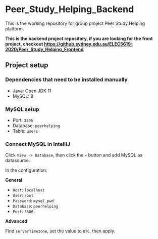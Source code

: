 # Peer_Study_Helping_Backend
This is the working repository for group project Peer Study Helping platform.

**This is the backend project repository, if you are looking for the front project, checkout https://github.sydney.edu.au/ELEC5619-2020/Peer_Study_Helping_Frontend**
## Project setup
### Dependencies that need to be installed manually
- Java: Open JDK 11
- MySQL: 8

### MySQL setup
- Port: `3306`
- Database: `peerhelping`
- Table: `users`

### Connect MySQL in IntelliJ
Click `View -> Database`, then click the `+` button and add MySQL as datasource.

In the configuration:

**General**
- `Host`: `localhost`
- `User`: `root`
- `Password`: `mysql_pwd`
- `Database`: `peerhelping`
- `Port`: `3306`

**Advanced**

Find `serverTimezone`, set the value to `UTC`, then apply.

